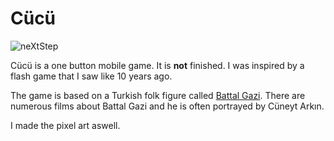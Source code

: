 # Cücü

![neXtStep](https://img.itch.zone/aW1nLzM4MTU4NTcuanBn/315x250%23c/8aylEX.jpg)

Cücü is a one button mobile game. It is **not** finished. I was inspired by a flash game that I saw like 10 years ago.

The game is based on a Turkish folk figure called [Battal Gazi](https://en.wikipedia.org/wiki/Battal_Gazi). There are numerous films about Battal Gazi and he is often portrayed by Cüneyt Arkın.

I made the pixel art aswell.
